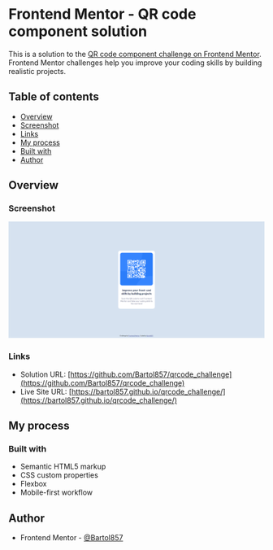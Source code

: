 # Frontend Mentor - QR code component solution

This is a solution to the [QR code component challenge on Frontend Mentor](https://www.frontendmentor.io/challenges/qr-code-component-iux_sIO_H). Frontend Mentor challenges help you improve your coding skills by building realistic projects. 

## Table of contents

- [Overview](#overview)
- [Screenshot](#screenshot)
- [Links](#links)
- [My process](#my-process)
- [Built with](#built-with)
- [Author](#author)

## Overview

### Screenshot

![](./screenshot.jpg)


### Links

- Solution URL: [https://github.com/Bartol857/qrcode_challenge](https://github.com/Bartol857/qrcode_challenge)
- Live Site URL: [https://bartol857.github.io/qrcode_challenge/](https://bartol857.github.io/qrcode_challenge/)

## My process

### Built with

- Semantic HTML5 markup
- CSS custom properties
- Flexbox
- Mobile-first workflow

## Author

- Frontend Mentor - [@Bartol857](https://www.frontendmentor.io/profile/Bartol857)

